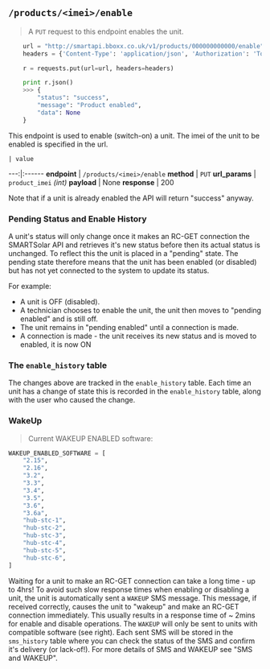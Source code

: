 ## `/products/<imei>/enable`

> A `PUT` request to this endpoint enables the unit.

```python
    url = "http://smartapi.bboxx.co.uk/v1/products/000000000000/enable"
    headers = {'Content-Type': 'application/json', 'Authorization': 'Token token=' + A_VALID_TOKEN}

    r = requests.put(url=url, headers=headers)

    print r.json()
    >>> {
        "status": "success", 
        "message": "Product enabled", 
        "data": None
    }
```

This endpoint is used to enable (switch-on) a unit. The imei of the unit to be enabled is specified in the url.

    | value 
---:|:------
__endpoint__ | `/products/<imei>/enable`
__method__ | `PUT`
__url_params__ | `product_imei` _(int)_
__payload__ | None
__response__ | 200

Note that if a unit is already enabled the API will return "success" anyway. 

### Pending Status and Enable History

A unit's status will only change once it makes an RC-GET connection the SMARTSolar API and retrieves it's new status before then its actual status is unchanged. To reflect this the unit is placed in a "pending" state. The pending state therefore means that the unit has been enabled (or disabled) but has not yet connected to the system to update its status.

For example:

* A unit is OFF (disabled). 
* A technician chooses to enable the unit, the unit then moves to "pending enabled" and is still off. 
* The unit remains in "pending enabled" until a connection is made.
* A connection is made - the unit receives its new status and is moved to enabled, it is now ON

### The `enable_history` table

The changes above are tracked in the `enable_history` table. Each time an unit has a change of state this is recorded in the 
`enable_history` table, along with the user who caused the change. 

### WakeUp
> Current WAKEUP ENABLED software:

```python
WAKEUP_ENABLED_SOFTWARE = [
    "2.15",
    "2.16",
    "3.2",
    "3.3",
    "3.4",
    "3.5",
    "3.6",
    "3.6a",
    "hub-stc-1",
    "hub-stc-2",
    "hub-stc-3",
    "hub-stc-4",
    "hub-stc-5",
    "hub-stc-6",
]
```

Waiting for a unit to make an RC-GET connection can take a long time - up to 4hrs! To avoid such slow response times when enabling or disabling a unit, the unit is automatically sent a `WAKEUP` SMS message. This message, if received correctly, causes the unit to "wakeup" and make an RC-GET connection immediately. This usually results in a response time of ~ 2mins for enable and disable operations. The `WAKEUP` will only be sent to units with compatible software (see right). Each sent SMS will be stored in the `sms_history` table where you can check the status of the SMS and confirm it's delivery (or lack-of!). For more details of SMS and WAKEUP see "SMS and WAKEUP".

